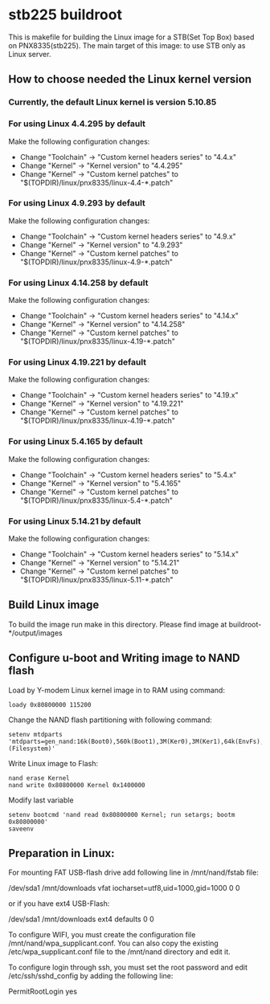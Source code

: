# stb225 buildroot
This is makefile for building the Linux image for a STB(Set Top Box) based on PNX8335(stb225).
The main target of this image: to use STB only as Linux server.

## How to choose needed the Linux kernel version

### Currently, the default Linux kernel is version 5.10.85

### For using Linux 4.4.295 by default
Make the following configuration changes:
* Change "Toolchain" -> "Custom kernel headers series" to "4.4.x"
* Change "Kernel" -> "Kernel version" to "4.4.295"
* Change "Kernel" -> "Custom kernel patches" to "$(TOPDIR)/linux/pnx8335/linux-4.4-*.patch"

### For using Linux 4.9.293 by default
Make the following configuration changes:
* Change "Toolchain" -> "Custom kernel headers series" to "4.9.x"
* Change "Kernel" -> "Kernel version" to "4.9.293"
* Change "Kernel" -> "Custom kernel patches" to "$(TOPDIR)/linux/pnx8335/linux-4.9-*.patch"

### For using Linux 4.14.258 by default
Make the following configuration changes:
* Change "Toolchain" -> "Custom kernel headers series" to "4.14.x"
* Change "Kernel" -> "Kernel version" to "4.14.258"
* Change "Kernel" -> "Custom kernel patches" to "$(TOPDIR)/linux/pnx8335/linux-4.19-*.patch"

### For using Linux 4.19.221 by default
Make the following configuration changes:
* Change "Toolchain" -> "Custom kernel headers series" to "4.19.x"
* Change "Kernel" -> "Kernel version" to "4.19.221"
* Change "Kernel" -> "Custom kernel patches" to "$(TOPDIR)/linux/pnx8335/linux-4.19-*.patch"

### For using Linux 5.4.165 by default
Make the following configuration changes:
* Change "Toolchain" -> "Custom kernel headers series" to "5.4.x"
* Change "Kernel" -> "Kernel version" to "5.4.165"
* Change "Kernel" -> "Custom kernel patches" to "$(TOPDIR)/linux/pnx8335/linux-5.4-*.patch"

### For using Linux 5.14.21 by default
Make the following configuration changes:
* Change "Toolchain" -> "Custom kernel headers series" to "5.14.x"
* Change "Kernel" -> "Kernel version" to "5.14.21"
* Change "Kernel" -> "Custom kernel patches" to "$(TOPDIR)/linux/pnx8335/linux-5.11-*.patch"

## Build Linux image
To build the image run make in this directory.
Please find image at buildroot-*/output/images

## Configure u-boot and Writing image to NAND flash
Load by Y-modem Linux kernel image in to RAM using command:

```
loady 0x80800000 115200
```

Change the NAND flash partitioning with following command:

```
setenv mtdparts 'mtdparts=gen_nand:16k(Boot0),560k(Boot1),3M(Ker0),3M(Ker1),64k(EnvFs),20M(Kernel),-(Filesystem)'
```

Write Linux image to Flash:

```
nand erase Kernel
nand write 0x80800000 Kernel 0x1400000
```

Modify last variable

```
setenv bootcmd 'nand read 0x80800000 Kernel; run setargs; bootm 0x80800000'
saveenv
```

## Preparation in Linux:
For mounting FAT USB-flash drive add following line in /mnt/nand/fstab file:

/dev/sda1 /mnt/downloads   vfat  iocharset=utf8,uid=1000,gid=1000 0 0

or if you have ext4 USB-Flash:

/dev/sda1 /mnt/downloads   ext4  defaults 0 0

To configure WIFI, you must create the configuration file /mnt/nand/wpa_supplicant.conf.
You can also copy the existing /etc/wpa_supplicant.conf file to the /mnt/nand directory and edit it.

To configure login through ssh, you must set the root password and edit /etc/ssh/sshd_config by adding the following line:

PermitRootLogin yes
